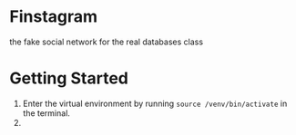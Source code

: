 # Finstagram
the fake social network for the real databases class

# Getting Started
1. Enter the virtual environment by running `source /venv/bin/activate` in the terminal.
2. 
